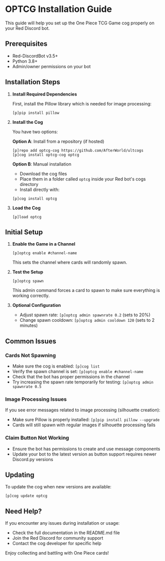 # OPTCG Installation Guide

This guide will help you set up the One Piece TCG Game cog properly on your Red Discord bot.

## Prerequisites

- Red-DiscordBot v3.5+
- Python 3.8+ 
- Admin/owner permissions on your bot

## Installation Steps

1. **Install Required Dependencies**

   First, install the Pillow library which is needed for image processing:
   ```
   [p]pip install pillow
   ```

2. **Install the Cog**

   You have two options:

   **Option A**: Install from a repository (if hosted)
   ```
   [p]repo add optcg-cog https://github.com/AfterWorld/ultcogs
   [p]cog install optcg-cog optcg
   ```

   **Option B**: Manual installation
   - Download the cog files
   - Place them in a folder called `optcg` inside your Red bot's cogs directory
   - Install directly with:
   ```
   [p]cog install optcg
   ```

3. **Load the Cog**
   ```
   [p]load optcg
   ```

## Initial Setup

1. **Enable the Game in a Channel**
   ```
   [p]optcg enable #channel-name
   ```
   This sets the channel where cards will randomly spawn.

2. **Test the Setup**
   ```
   [p]optcg spawn
   ```
   This admin command forces a card to spawn to make sure everything is working correctly.

3. **Optional Configuration**
   - Adjust spawn rate: `[p]optcg admin spawnrate 0.2` (sets to 20%)
   - Change spawn cooldown: `[p]optcg admin cooldown 120` (sets to 2 minutes)

## Common Issues

### Cards Not Spawning

- Make sure the cog is enabled: `[p]cog list`
- Verify the spawn channel is set: `[p]optcg enable #channel-name`
- Check that the bot has proper permissions in the channel
- Try increasing the spawn rate temporarily for testing: `[p]optcg admin spawnrate 0.5`

### Image Processing Issues

If you see error messages related to image processing (silhouette creation):
- Make sure Pillow is properly installed: `[p]pip install pillow --upgrade`
- Cards will still spawn with regular images if silhouette processing fails

### Claim Button Not Working

- Ensure the bot has permissions to create and use message components
- Update your bot to the latest version as button support requires newer Discord.py versions

## Updating

To update the cog when new versions are available:
```
[p]cog update optcg
```

## Need Help?

If you encounter any issues during installation or usage:
- Check the full documentation in the README.md file
- Join the Red Discord for community support
- Contact the cog developer for specific help

Enjoy collecting and battling with One Piece cards!
